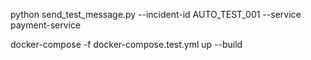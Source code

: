 python send_test_message.py --incident-id AUTO_TEST_001 --service payment-service

docker-compose -f docker-compose.test.yml up --build